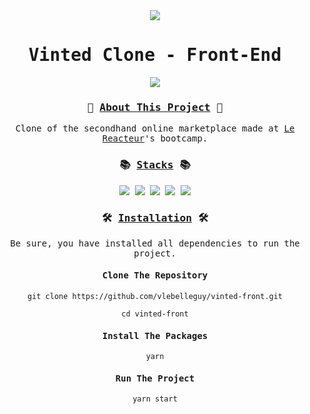 <div align="center">
<samp>
<img src="https://i.ibb.co/6sg3fV2/vinted-logo.png">
<h1>Vinted Clone - Front-End</h1>
<img src="https://i.ibb.co/L0nc4MP/vinted-mockup.png">
<h3>👚 <ins>About This Project</ins> 👚</h3>
<p>Clone of the secondhand online marketplace made at <a href="https://www.lereacteur.io/">Le Reacteur</a>'s bootcamp.</p>
<h3>📚 <ins>Stacks</ins> 📚</h3>
<img src="https://img.shields.io/badge/-JavaScript-09b1ba?style=for-the-badge&logo=JavaScript&logoColor=white">
<img src="https://img.shields.io/badge/-React-09b1ba?style=for-the-badge&logo=React&logoColor=white">
<img src="https://img.shields.io/badge/-HTML5-09b1ba?style=for-the-badge&logo=HTML5&logoColor=white">
<img src="https://img.shields.io/badge/-CSS3-09b1ba?style=for-the-badge&logo=CSS3&logoColor=white">
<img src="https://img.shields.io/badge/-Netlify-09b1ba?style=for-the-badge&logo=Netlify&logoColor=white">
<h3>🛠️ <ins>Installation</ins> 🛠️</h3>
<p>Be sure, you have installed all dependencies to run the project.</p>
<h4>Clone The Repository</h4>

`git clone https://github.com/vlebelleguy/vinted-front.git`
      
`cd vinted-front`
      
<h4>Install The Packages</h4>
      
`yarn`
      
<h4>Run The Project</h4>
      
`yarn start`
</samp>
</div>
